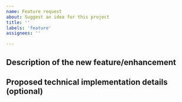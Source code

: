 ```yaml
---
name: Feature request
about: Suggest an idea for this project
title: ''
labels: 'feature'
assignees: ''

---
```


## Description of the new feature/enhancement
<!--
A clear and concise description of what the problem is that the new feature would solve.
Describe why and how a user would use this new functionality (if applicable).
-->

## Proposed technical implementation details (optional)
<!--
A clear and concise description of what you want to happen.
-->
